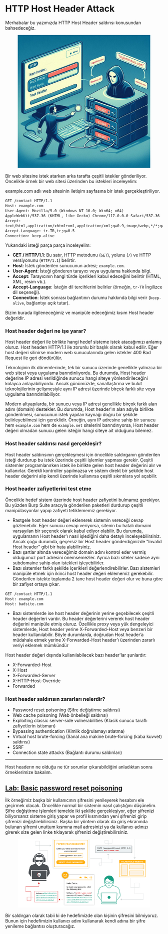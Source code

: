# HTTP Host Header Attack

Merhabalar bu yazımızda HTTP Host Header saldırısı konusundan bahsedeceğiz.&#x20;

<figure><img src="../.gitbook/assets/_f5e89b05-1efb-4280-a675-11e1c5d7776c.jpeg" alt=""><figcaption></figcaption></figure>



Bir web sitesine istek atarken arka tarafta çeşitli istekler gönderiliyor. Öncelikle örnek bir web sitesi üzerinden bu istekleri inceleyelim:

example.com adlı web sitesinin iletişim sayfasına bir istek gerçekleştiriliyor.&#x20;

```
GET /contact HTTP/1.1
Host: example.com
User-Agent: Mozilla/5.0 (Windows NT 10.0; Win64; x64) AppleWebKit/537.36 (KHTML, like Gecko) Chrome/117.0.0.0 Safari/537.36
Accept: text/html,application/xhtml+xml,application/xml;q=0.9,image/webp,*/*;q=0.8
Accept-Language: tr-TR,tr;q=0.5
Connection: keep-alive
```

Yukarıdaki isteği parça parça inceleyelim:

* **GET / HTTP/1.1**: Bu satır, HTTP metodunu (`GET`), yolunu (`/`) ve HTTP versiyonunu (`HTTP/1.1`) belirtir.
* **Host**: İstek gönderilen sunucunun adresi; `example.com`.
* **User-Agent**: İsteği gönderen tarayıcı veya uygulama hakkında bilgi.
* **Accept**: Tarayıcının hangi türde içerikleri kabul edeceğini belirtir (HTML, XML, resim vb.).
* **Accept-Language**: İsteğin dil tercihlerini belirler (örneğin, `tr-TR` İngilizce dil seçeneği).
* **Connection**: İstek sonrası bağlantının durumu hakkında bilgi verir (`keep-alive`, bağlantıyı açık tutar).

Bizim burada ilgileneceğimiz ve manipüle edeceğimiz kısım Host header değeridir.&#x20;

### Host header değeri ne işe yarar?

Host header değeri ile birlikte hangi hedef sisteme istek atacağımızı anlamış oluruz. Host headerı HTTP/1.1 ile zorunlu bir başlık olarak kabul edilir. Eğer host değeri silinirse modern web sunucularında gelen istekler 400 Bad Request ile geri döndürülür.&#x20;

Teknolojinin ilk dönemlerinde, tek bir sunucu üzerinde genellikle yalnızca bir web sitesi veya uygulama barındırılıyordu. Bu durumda, Host header değerine IP adresi verildiğinde sunucu hangi siteye yönlendirileceğini kolayca anlayabiliyordu. Ancak günümüzde, sanallaştırma ve bulut teknolojilerinin gelişmesiyle aynı IP adresi üzerinde birçok farklı site veya uygulama barındırılabiliyor.

Modern altyapılarda, bir sunucu veya IP adresi genellikle birçok farklı alan adını (domain) destekler. Bu durumda, Host header'ın alan adıyla birlikte gönderilmesi, sunucunun istek yapılan kaynağı doğru bir şekilde belirleyebilmesi için gereklidir. Örneğin, aynı IP adresine sahip bir sunucu hem `example.com` hem de `example.net` sitelerini barındırıyorsa, Host header değeri olmadan sunucu gelen isteğin hangi siteye ait olduğunu bilemez.

### Host header saldırısı nasıl gerçekleşir?

Host header saldırısının gerçekleşmesi için öncelikle saldırganın gönderilen isteği durdurup bu istek üzerinde çeşitli işlemler yapması gerekir. Çeşitli sistemler programlanırken istek ile birlikte gelen host header değerini alır ve kullanırlar. Gerekli kontroller yapılmazsa ve sistem direkt bir şekilde host header değerini alıp kendi üzerinde kullanırsa çeşitli sıkıntılara yol açabilir.

### Host header zafiyetlerini test etme

Öncelikle hedef sistem üzerinde host header zafiyetini bulmamız gerekiyor. Bu yüzden Burp Suite aracıyla gönderilen paketleri durdurup çeşitli manipülasyonlar yapıp zafiyeti tetiklememiz gerekiyor.&#x20;

* Rastgele host header değeri eklenerek sistemin vereceği cevap gözlenebilir. Eğer sunucu cevap veriyorsa, sitenin bu hatalı domaini varsayılan bir seçenek olarak kabul ediyor olabilir. Bu durumda, uygulamanın Host header'ı nasıl işlediğini daha detaylı inceleyebilirsiniz. Ancak çoğu durumda, geçersiz bir Host header gönderdiğinizde "Invalid Host header" gibi bir hata alabilirsiniz.
* Bazı şartlar altında vereceğimiz domain adını kontrol eder vermiş olduğumuz port adresini önemsemezler. Ayrıca bazı siteler sadece aynı subdomaine sahip olan istekleri işleyebilirler.
* Bazı sistemler farklı şekilde içerikleri değerlendirebilirler. Bazı sistemleri manipüle etmek için ikinci host header değeri eklememiz gerekebilir. Gönderilen istekte toplamda 2 tane host header değeri olur ve buna göre bir zafiyet ortaya çıkar.&#x20;

```
GET /contact HTTP/1.1
Host: example.com
Host: badsite.com
```

* Bazı sistemlerde ise host header değerinin yerine geçebilecek çeşitli header değerleri vardır. Bu header değerlerini vererek host header değerini manipüle etmiş oluruz. Özellikle proxy veya yük dengeleyici sistemlerde, Host header yerine X-Forwarded-Host veya benzeri bir header kullanılabilir. Böyle durumlarda, doğrudan Host header’a müdahale etmek yerine X-Forwarded-Host header’ı üzerinden zararlı veriyi eklemek mümkündür

Host header değeri dışında kullanılabilecek bazı header'lar şunlardır:

* X-Forwarded-Host
* X-Host
* X-Forwarded-Server
* X-HTTP-Host-Override
* Forwarded

### Host header saldırısın zararları nelerdir?

* Password reset poisoning (Şifre değiştirme saldırısı)
* Web cache poisoning (Web önbelleği saldırısı)
* Exploiting classic server-side vulnerabilities (Klasik sunucu taraflı zafiyetlerin istismarı)
* Bypassing authentication (Kimlik doğrulamayı atlatma)
* Virtual host brute-forcing (Sanal ana makine brute-forcing (kaba kuvvet) saldırısı)
* SSRF
* Connection state attacks (Bağlantı durumu saldırıları)

***

Host headerın ne olduğu ne tür sorunlar çıkarabildiğini anladıktan sonra örneklerimize bakalım.

## [Lab: Basic password reset poisoning](https://portswigger.net/web-security/host-header/exploiting/password-reset-poisoning/lab-host-header-basic-password-reset-poisoning)

İlk örneğimiz başka bir kullanıcının şifresini yenileyerek hesabını ele geçirmek olacak. Öncelikle normal bir sistemin nasıl çalıştığını düşünelim. Şifre değiştirme işlemleri temelde iki şekilde gerçekleşiyor, eğer şifrenizi biliyorsanız sisteme giriş yapar ve profil kısmından yeni şifrenizi girip şifrenizi değiştirebilirsiniz. Başka bir yöntem olarak da giriş ekranında bulunan şifremi unuttum kısmına mail adresinizi ya da kullanıcı adınızı girerek size gelen linke tıklayarak şifrenizi değiştirebilirsiniz.&#x20;

<figure><img src="../.gitbook/assets/image (37).png" alt=""><figcaption></figcaption></figure>

Bir saldırgan olarak tabii ki de hedefimizde olan kişinin şifresini bilmiyoruz. Bunun için hedefimizin kullanıcı adını kullanarak kendi adına bir şifre yenileme bağlantısı oluşturacağız.
